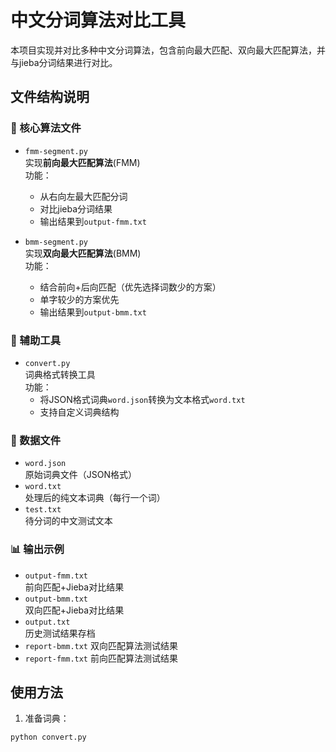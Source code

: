 # 中文分词算法对比工具

本项目实现并对比多种中文分词算法，包含前向最大匹配、双向最大匹配算法，并与jieba分词结果进行对比。

## 文件结构说明

### 📂 核心算法文件
- `fmm-segment.py`  
  实现**前向最大匹配算法**(FMM)  
  功能：  
  - 从右向左最大匹配分词  
  - 对比jieba分词结果  
  - 输出结果到`output-fmm.txt`

- `bmm-segment.py`  
  实现**双向最大匹配算法**(BMM)  
  功能：  
  - 结合前向+后向匹配（优先选择词数少的方案）  
  - 单字较少的方案优先  
  - 输出结果到`output-bmm.txt`

### 🔧 辅助工具
- `convert.py`  
  词典格式转换工具  
  功能：  
  - 将JSON格式词典`word.json`转换为文本格式`word.txt`  
  - 支持自定义词典结构

### 📁 数据文件
- `word.json`  
  原始词典文件（JSON格式）
- `word.txt`  
  处理后的纯文本词典（每行一个词）
- `test.txt`  
  待分词的中文测试文本

### 📊 输出示例
- `output-fmm.txt`  
  前向匹配+Jieba对比结果
- `output-bmm.txt`  
  双向匹配+Jieba对比结果
- `output.txt`  
  历史测试结果存档
- `report-bmm.txt`
  双向匹配算法测试结果
- `report-fmm.txt`
  前向匹配算法测试结果

## 使用方法
1. 准备词典：
```bash
python convert.py
